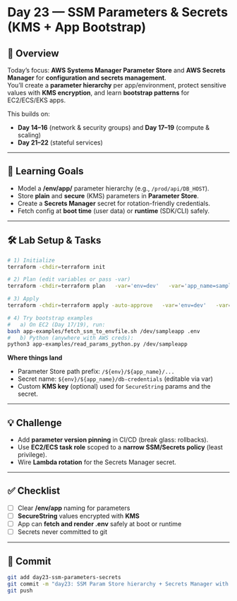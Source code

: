# Day 23 — SSM Parameters & Secrets (KMS + App Bootstrap)

## 📖 Overview
Today’s focus: **AWS Systems Manager Parameter Store** and **AWS Secrets Manager** for **configuration and secrets management**.  
You’ll create a **parameter hierarchy** per app/environment, protect sensitive values with **KMS encryption**, and learn **bootstrap patterns** for EC2/ECS/EKS apps.

This builds on:
- **Day 14–16** (network & security groups) and **Day 17–19** (compute & scaling)
- **Day 21–22** (stateful services)

---

## 🎯 Learning Goals
- Model a **/env/app/** parameter hierarchy (e.g., `/prod/api/DB_HOST`).  
- Store **plain** and **secure** (KMS) parameters in **Parameter Store**.  
- Create a **Secrets Manager** secret for rotation-friendly credentials.  
- Fetch config at **boot time** (user data) or **runtime** (SDK/CLI) safely.

---

## 🛠️ Lab Setup & Tasks

```bash
# 1) Initialize
terraform -chdir=terraform init

# 2) Plan (edit variables or pass -var)
terraform -chdir=terraform plan   -var='env=dev'   -var='app_name=sampleapp'   -var='parameters={"LOG_LEVEL":"info","FEATURE_X_ENABLED":"true"}'   -var='secure_parameters={"DB_PASSWORD":"s3cr3t!"}'

# 3) Apply
terraform -chdir=terraform apply -auto-approve   -var='env=dev'   -var='app_name=sampleapp'

# 4) Try bootstrap examples
#   a) On EC2 (Day 17/19), run:
bash app-examples/fetch_ssm_to_envfile.sh /dev/sampleapp .env
#   b) Python (anywhere with AWS creds):
python3 app-examples/read_params_python.py /dev/sampleapp
```

**Where things land**
- Parameter Store path prefix: `/${env}/${app_name}/...`  
- Secret name: `${env}/${app_name}/db-credentials` (editable via var)  
- Custom **KMS key** (optional) used for `SecureString` params and the secret.

---

## 💡 Challenge
- Add **parameter version pinning** in CI/CD (break glass: rollbacks).  
- Use **EC2/ECS task role** scoped to a **narrow SSM/Secrets policy** (least privilege).  
- Wire **Lambda rotation** for the Secrets Manager secret.  

---

## ✅ Checklist
- [ ] Clear **/env/app** naming for parameters  
- [ ] **SecureString** values encrypted with **KMS**  
- [ ] App can **fetch and render .env** safely at boot or runtime  
- [ ] Secrets never committed to git

---

## 📌 Commit
```bash
git add day23-ssm-parameters-secrets
git commit -m "day23: SSM Param Store hierarchy + Secrets Manager with KMS; bootstrap examples"
git push
```

